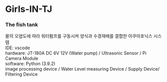 # Girls-IN-TJ
<h3>The fish tank</h3>
<div></div>
물의 오염도에 따라 워터펌프를 구동시켜 양식과 수경재배를 결합한 아쿠아포닉스 시스템
<div></div>
IDE: vscode
<div></div>
hardware: JT-180A DC 6V 12V (Water pump) / Ultrasonic Sensor / Pi Camera Module
<div></div>
software: Python (3.9.2)
<div></div>
image processing device / Water Level measuring Device / Supply Device/ Filtering Device
